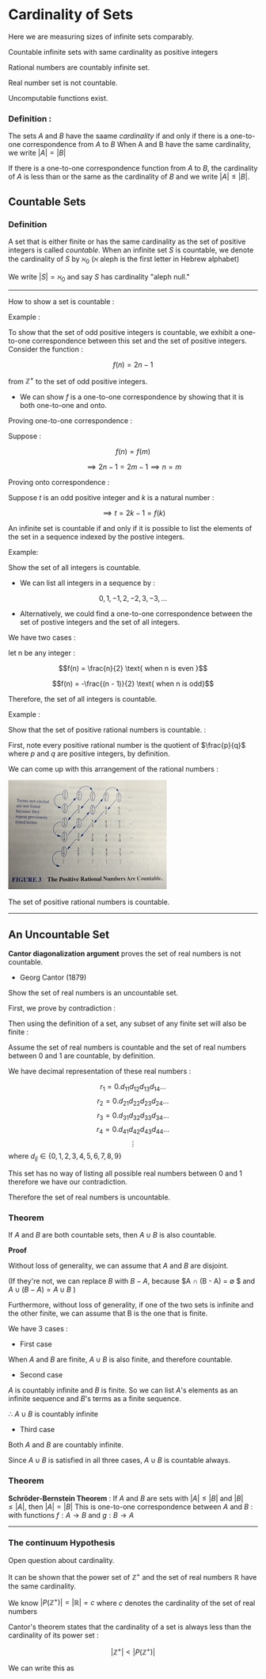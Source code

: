 # Cardinality of Sets

Here we are measuring sizes of infinite sets comparably.

Countable infinite sets with same cardinality as positive integers

Rational numbers are countably infinite set.

Real number set is not countable.

Uncomputable functions exist.

### Definition : 

The sets $A$ and $B$ have the saame *cardinality* if and only if there is a one-to-one correspondence from $A$ to $B$ When A and B have the same cardinality, we write $|A| = |B|$

If there is a one-to-one correspondence function from $A$ to $B$, the cardinality of $A$ is less than or the same as the cardinality of $B$ and we write $|A| ≤ |B|$. 

## Countable Sets

### Definition 

A set that is either finite or has the same cardinality as the set of positive integers is called *countable*. When an infinite set $S$ is countable, we denote the cardinality of $S$ by $ℵ_0$ (ℵ aleph is the first letter in Hebrew alphabet)

We write $|S| = ℵ_0$ and say $S$ has cardinality "aleph null."

---

How to show a set is countable : 

Example : 

To show that the set of odd positive integers is countable, we exhibit a one-to-one correspondence between this set and the set of positive integers. Consider the function : 

$$f(n) = 2n - 1$$

from $\mathbb{Z}^+$ to the set of odd positive integers.

- We can show $f$ is a one-to-one correspondence by showing that it is both one-to-one and onto.

Proving one-to-one correspondence : 

Suppose : 

$$f(n) = f(m)$$

$$⟹ 2n - 1 = 2m - 1 ⟹ n = m$$

Proving onto correspondence : 

Suppose $t$ is an odd positive integer and $k$ is a natural number : 

$$⟹ t = 2k - 1 = f(k)$$

An infinite set is countable if and only if it is possible to list the elements of the set in a sequence indexed by the postive integers.

Example:  

Show the set of all integers is countable. 

- We can list all integers in a sequence by : 

$$0, 1, -1, 2, -2, 3, -3, ...$$

- Alternatively, we could find a one-to-one correspondence between the set of postive integers and the set of all integers. 

We have two cases : 

let n be any integer : 

$$f(n) = \frac{n}{2} \text{ when n is even }$$

$$f(n) = -\frac{(n - 1)}{2} \text{ when n is odd}$$

Therefore, the set of all integers is countable. 

Example : 

Show that the set of positive rational numbers is countable. : 

First, note every positive rational number is the quotient of $\frac{p}{q}$ where $p$ and $q$ are positive integers, by definition.


We can come up with this arrangement of the rational numbers : 

![rationals Arranged](rationalArrangement.jpeg)

The set of positive rational numbers is countable.

---

## An Uncountable Set

**Cantor diagonalization argument** proves the set of real numbers is not countable.

- Georg Cantor (1879)

Show the set of real numbers is an uncountable set.

First, we prove by contradiction : 

Then using the definition of a set, any subset of any finite set will also be finite : 

Assume the set of real numbers is countable and the set of real numbers between $0$ and $1$ are countable, by definition. 

We have decimal representation of these real numbers :

$$r_1 = 0.d_{11}d_{12}d_{13}d_{14} \dots $$
$$r_2 = 0.d_{21}d_{22}d_{23}d_{24} \dots $$
$$r_3 = 0.d_{31}d_{32}d_{33}d_{34} \dots $$
$$r_4 = 0.d_{41}d_{42}d_{43}d_{44} \dots  $$
$$⋮ $$ 
where $d_{ij} ∈ \{0, 1, 2, 3, 4, 5, 6, 7, 8, 9\}$

This set has no way of listing all possible real numbers between $0$ and $1$ therefore we have our contradiction.

Therefore the set of real numbers is uncountable.

### Theorem 

If $A$ and $B$ are both countable sets, then $A ∪ B$ is also countable.

**Proof**

 Without loss of generality, we can assume that $A$ and $B$ are disjoint. 
 
 (If they're not, we can replace $B$ with $B - A$, because 
 $A ∩ (B - A) = ∅ $ 
 and $A ∪ (B - A) = A ∪ B$ )

Furthermore, without loss of generality, if one of the two sets is infinite and the other finite, we can assume that B is the one that is finite.

We have 3 cases : 

- First case 

When $A$ and $B$ are finite, $A ∪ B$ is also finite, and therefore countable. 

- Second case

$A$ is countably infinite and $B$ is finite. So we can list $A$'s elements as an infinite sequence and $B$'s terms as a finite sequence.

∴ $A ∪ B$ is countably infinite

- Third case 

Both $A$ and $B$ are countably infinite.

Since $A ∪ B$ is satisfied in all three cases, $A ∪ B$ is countable always.



### Theorem 

**Schröder-Bernstein Theorem** : If $A$ and $B$ are sets with $|A| ≤ |B|$ and $|B| ≤ |A|$, then $|A| = |B|$ This is one-to-one correspondence between $A$ and $B$ : with functions $f : A → B$ and $g : B → A$

---

### The continuum Hypothesis

Open question about cardinality.

It can be shown that the power set of $\mathbb{Z}^{+}$ and the set of real numbers $\mathbb{R}$ have the same cardinality.

We know $|P(\mathbb{Z}^{+})| = |\mathbb{R}| = c$ where $c$ denotes the cardinality of the set of real numbers

Cantor's theorem states that the cardinality of a set is always less than the cardinality of its power set : 

$$|\mathbb{Z}^{+}| < |P(\mathbb{Z}^{+})|$$

We can write this as 